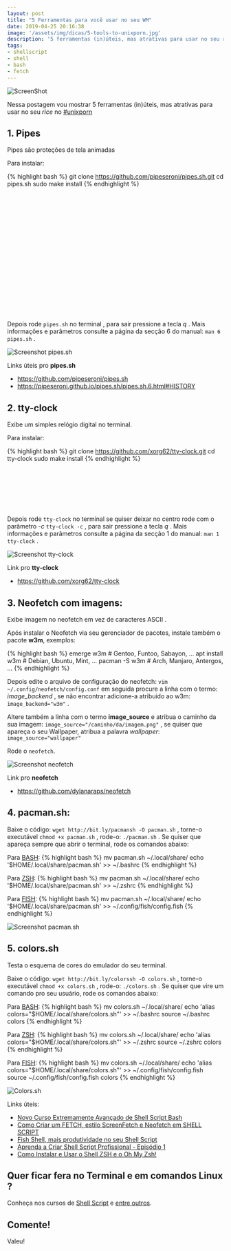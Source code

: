 ```yaml
---
layout: post
title: "5 Ferramentas para você usar no seu WM"
date: 2019-04-25 20:16:38
image: '/assets/img/dicas/5-tools-to-unixporn.jpg'
description: '5 ferramentas (in)úteis, mas atrativas para usar no seu rice no #unixporn .'
tags:
- shellscript
- shell
- bash
- fetch
---
```


![ScreenShot](/assets/img/dicas/5-tools-to-unixporn.jpg)

Nessa postagem vou mostrar 5 ferramentas (in)úteis, mas atrativas para usar no seu *rice* no [#unixporn](https://www.reddit.com/r/unixporn/)

## 1. Pipes

Pipes são proteções de tela animadas

Para instalar:

{% highlight bash %}
git clone https://github.com/pipeseroni/pipes.sh.git
cd pipes.sh
sudo make install
{% endhighlight %}

<!-- QUADRADO -->
<script async src="//pagead2.googlesyndication.com/pagead/js/adsbygoogle.js"></script>
<ins class="adsbygoogle"
style="display:inline-block;width:336px;height:280px"
data-ad-client="ca-pub-2838251107855362"
data-ad-slot="5351066970"></ins>
<script>
(adsbygoogle = window.adsbygoogle || []).push({});
</script>

Depois rode `pipes.sh` no terminal , para sair pressione a tecla *q* . Mais informações e parâmetros consulte a página da secção 6 do manual: `man 6 pipes.sh` .

![Screenshot pipes.sh](/assets/img/dicas/pipes.sh.png)

Links úteis pro **pipes.sh**
+ <https://github.com/pipeseroni/pipes.sh>
+ <https://pipeseroni.github.io/pipes.sh/pipes.sh.6.html#HISTORY>

## 2. tty-clock

Exibe um simples relógio digital no terminal.

Para instalar:

{% highlight bash %}
git clone https://github.com/xorg62/tty-clock.git
cd tty-clock
sudo make install
{% endhighlight %}

<!-- LISTA MIN -->
<script async src="//pagead2.googlesyndication.com/pagead/js/adsbygoogle.js"></script>
<ins class="adsbygoogle"
style="display:inline-block;width:730px;height:95px"
data-ad-client="ca-pub-2838251107855362"
data-ad-slot="5351066970"></ins>
<script>
(adsbygoogle = window.adsbygoogle || []).push({});
</script>

Depois rode `tty-clock` no terminal se quiser deixar no centro rode com o parâmetro *-c* `tty-clock -c` , para sair pressione a tecla *q* . Mais informações e parâmetros consulte a página da secção 1 do manual: `man 1 tty-clock` .

![Screenshot tty-clock](/assets/img/dicas/tty-clock.png)

Link pro **tty-clock**
+ <https://github.com/xorg62/tty-clock>

## 3. Neofetch com imagens:

Exibe imagem no neofetch em vez de caracteres ASCII .

Após instalar o Neofetch via seu gerenciador de pacotes, instale também o pacote **w3m**, exemplos:

{% highlight bash %}
emerge w3m # Gentoo, Funtoo, Sabayon, ...
apt install w3m # Debian, Ubuntu, Mint, ...
pacman -S w3m # Arch, Manjaro, Antergos, ...
{% endhighlight %}

Depois edite o arquivo de configuração do neofetch: `vim ~/.config/neofetch/config.conf` em seguida procure a linha com o termo: *image_backend* , se não encontrar adicione-a atribuido ao w3m: `image_backend="w3m"` .

<!-- RETANGULO LARGO 2 -->
<script async src="//pagead2.googlesyndication.com/pagead/js/adsbygoogle.js"></script>
<ins class="adsbygoogle"
style="display:block; text-align:center;"
data-ad-layout="in-article"
data-ad-format="fluid"
data-ad-client="ca-pub-2838251107855362"
data-ad-slot="8549252987"></ins>
<script>
(adsbygoogle = window.adsbygoogle || []).push({});
</script>

Altere também a linha com o termo **image_source** e atribua o caminho da sua imagem: `image_source="/caminho/da/imagem.png"` , se quiser que apareça o seu Wallpaper, atribua a palavra *wallpaper*: `image_source="wallpaper"`

Rode o `neofetch`.

![Screenshot neofetch](/assets/img/dicas/neofetch.jpg)

Link pro **neofetch**
+ <https://github.com/dylanaraps/neofetch>


## 4. pacman.sh:

Baixe o código: `wget http://bit.ly/pacmansh -O pacman.sh` , torne-o executável `chmod +x pacman.sh` , rode-o: `./pacman.sh` . Se quiser que apareça sempre que abrir o terminal, rode os comandos abaixo:

Para [BASH](http://terminalroot.com.br/shell):
{% highlight bash %}
mv pacman.sh ~/.local/share/
echo '$HOME/.local/share/pacman.sh' >> ~/.bashrc
{% endhighlight %}

Para [ZSH](http://terminalroot.com.br/2018/02/como-instalar-e-usar-o-shell-zsh-e-o-oh-my-zsh.html):
{% highlight bash %}
mv pacman.sh ~/.local/share/
echo '$HOME/.local/share/pacman.sh' >> ~/.zshrc
{% endhighlight %}

Para [FISH](http://terminalroot.com.br/2018/01/fish-shell-mais-produtividade-no-seu-shell-script.html):
{% highlight bash %}
mv pacman.sh ~/.local/share/
echo '$HOME/.local/share/pacman.sh' >> ~/.config/fish/config.fish
{% endhighlight %}

![Screenshot pacman.sh](/assets/img/dicas/pacman.sh.png)

<!-- RETANGULO LARGO -->
<script async src="https://pagead2.googlesyndication.com/pagead/js/adsbygoogle.js"></script>
<!-- Informat -->
<ins class="adsbygoogle"
style="display:block"
data-ad-client="ca-pub-2838251107855362"
data-ad-slot="2327980059"
data-ad-format="auto"
data-full-width-responsive="true"></ins>
<script>
(adsbygoogle = window.adsbygoogle || []).push({});
</script>

## 5. colors.sh

Testa o esquema de cores do emulador do seu terminal.

Baixe o código: `wget http://bit.ly/colorssh -O colors.sh` , torne-o executável `chmod +x colors.sh` , rode-o: `./colors.sh` . Se quiser que vire um comando pro seu usuário, rode os comandos abaixo:

Para [BASH](http://terminalroot.com.br/shell):
{% highlight bash %}
mv colors.sh ~/.local/share/
echo 'alias colors="$HOME/.local/share/colors.sh"' >> ~/.bashrc
source ~/.bashrc
colors
{% endhighlight %}

Para [ZSH](http://terminalroot.com.br/2018/02/como-instalar-e-usar-o-shell-zsh-e-o-oh-my-zsh.html):
{% highlight bash %}
mv colors.sh ~/.local/share/
echo 'alias colors="$HOME/.local/share/colors.sh"' >> ~/.zshrc
source ~/.zshrc
colors
{% endhighlight %}

Para [FISH](http://terminalroot.com.br/2018/01/fish-shell-mais-produtividade-no-seu-shell-script.html):
{% highlight bash %}
mv colors.sh ~/.local/share/
echo 'alias colors="$HOME/.local/share/colors.sh"' >> ~/.config/fish/config.fish
source ~/.config/fish/config.fish
colors
{% endhighlight %}

![Colors.sh](/assets/img/dicas/colors.sh.png)

Links úteis:

+ [Novo Curso Extremamente Avançado de Shell Script Bash](http://terminalroot.com.br/2018/06/novo-curso-extremamente-avancado-de-shell-script-bash.html)
+ [Como Criar um FETCH, estilo ScreenFetch e Neofetch em SHELL SCRIPT](http://terminalroot.com.br/2019/01/como-criar-um-fetch-estilo-screenfetch-e-neofetch-em-shell-script.html)
+ [Fish Shell, mais produtividade no seu Shell Script](http://terminalroot.com.br/2018/01/fish-shell-mais-produtividade-no-seu-shell-script.html)
+ [Aprenda a Criar Shell Script Profissional - Episódio 1](http://terminalroot.com.br/2018/09/aprenda-a-criar-shell-script-profissional-episodio-1.html)
+ [Como Instalar e Usar o Shell ZSH e o Oh My Zsh!](http://terminalroot.com.br/2018/02/como-instalar-e-usar-o-shell-zsh-e-o-oh-my-zsh.html)

## Quer ficar fera no Terminal e em comandos Linux ?

Conheça nos cursos de [Shell Script](http://terminalroot.com.br/shell) e [entre outros](http://terminalroot.com.br/cursos).

## Comente!

Valeu!

<script async src="https://pagead2.googlesyndication.com/pagead/js/adsbygoogle.js"></script>

<!-- Informat -->
<ins class="adsbygoogle"
 style="display:block"
 data-ad-client="ca-pub-2838251107855362"
 data-ad-slot="2327980059"
 data-ad-format="auto"
 data-full-width-responsive="true"></ins>

<script>
(adsbygoogle = window.adsbygoogle || []).push({});
</script>
